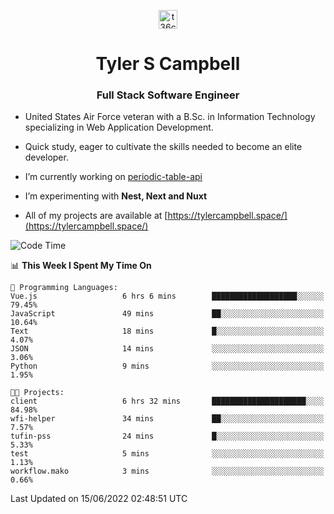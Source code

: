 <p align="center">
<a href="https://www.linkedin.com/in/t36campbell" target="blank"><img align="center" src="https://ik.imagekit.io/t36campbell/Portfolio/linkedin.png.original_m8bbGgPh6.png" alt="t36campbell" height="30" width="30" /></a>
</p>
<h1 align="center">Tyler S Campbell</h1>
<h3 align="center">Full Stack Software Engineer</h3>

* United States Air Force veteran with a B.Sc. in Information Technology specializing in Web Application Development. 

* Quick study, eager to cultivate the skills needed to become an elite developer.

* I’m currently working on [periodic-table-api](https://github.com/t36campbell/periodic-table-api)

* I’m experimenting with **Nest, Next and Nuxt**

* All of my projects are available at [https://tylercampbell.space/](https://tylercampbell.space/)

<!--START_SECTION:waka-->
![Code Time](http://img.shields.io/badge/Code%20Time-1%2C654%20hrs%209%20mins-blue)

📊 **This Week I Spent My Time On** 

```text
💬 Programming Languages: 
Vue.js                   6 hrs 6 mins        ███████████████████░░░░░░   79.45% 
JavaScript               49 mins             ██░░░░░░░░░░░░░░░░░░░░░░░   10.64% 
Text                     18 mins             █░░░░░░░░░░░░░░░░░░░░░░░░   4.07% 
JSON                     14 mins             ░░░░░░░░░░░░░░░░░░░░░░░░░   3.06% 
Python                   9 mins              ░░░░░░░░░░░░░░░░░░░░░░░░░   1.95%

🐱‍💻 Projects: 
client                   6 hrs 32 mins       █████████████████████░░░░   84.98% 
wfi-helper               34 mins             ██░░░░░░░░░░░░░░░░░░░░░░░   7.57% 
tufin-pss                24 mins             █░░░░░░░░░░░░░░░░░░░░░░░░   5.33% 
test                     5 mins              ░░░░░░░░░░░░░░░░░░░░░░░░░   1.13% 
workflow.mako            3 mins              ░░░░░░░░░░░░░░░░░░░░░░░░░   0.66%

```


 Last Updated on 15/06/2022 02:48:51 UTC
<!--END_SECTION:waka-->

